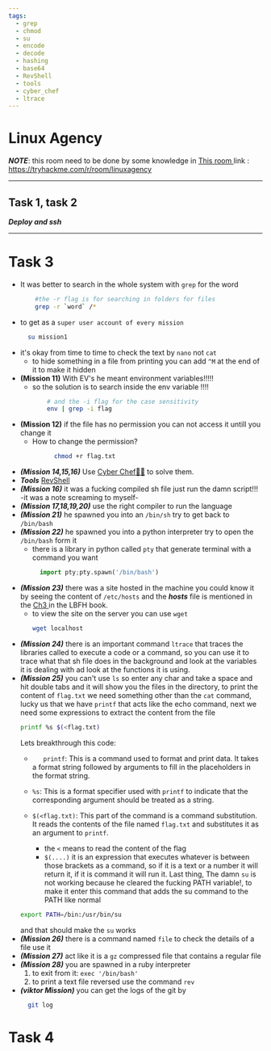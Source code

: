```yaml
---
tags:
  - grep
  - chmod
  - su
  - encode
  - decode
  - hashing
  - base64
  - RevShell
  - tools
  - cyber_chef
  - ltrace
---
```

# Linux Agency

***NOTE***: this room need to be done by some knowledge in [This room ](LinuxRoom-1.md)
link : https://tryhackme.com/r/room/linuxagency

---

## Task 1, task 2

***Deploy and ssh***

---
# Task 3

- It was better to search in the whole system with `grep` for the word
  ```bash
	  #the -r flag is for searching in folders for files 
	  grep -r `word` /*
	```
- to get as a `super user account of every mission`
  ```bash
	su mission1
	```  
- it's okay from time to time to check the text by `nano` not `cat`
	- to hide something in a file from printing you can add `^M` at the end of it to make it hidden
- **(Mission 11)** With EV's he meant environment variables!!!!!
	- so the solution is to search inside the env variable !!!!
	  ```bash
		  # and the -i flag for the case sensitivity
		  env | grep -i flag
		```
- **(Mission 12)** if the file has no permission you can not access it untill you change it
	- How to change the permission?
	  ```bash
			chmod +r flag.txt
		```
- ***(Mission 14,15,16)*** Use [Cyber Chef👨‍🍳](https://gchq.github.io/CyberChef/) to solve them.
- ***Tools*** [RevShell](https://www.revshells.com/)
- ***(Mission 16)*** it was a fucking compiled sh file just run the damn script!!! -it was a note screaming to myself-
- ***(Mission 17,18,19,20)*** use the right compiler to run the language
- ***(Mission 21)*** he spawned you into an `/bin/sh` try to get back to `/bin/bash`
- ***(Mission 22)*** he spawned you into a python interpreter try to open the `/bin/bash` form it
	- there is a library in python called `pty` that generate terminal with a command you want
	  ```python
		import pty;pty.spawn('/bin/bash')
		```
- ***(Mission 23)*** there was a site hosted in the machine you could know it by seeing the content of `/etc/hosts` and the ***hosts*** file is mentioned in the [Ch3 ](../Linux_basics_for_Hackers_book/ANALYZING_AND_MANAGING_NETWORKS.md)in the LBFH book.
	- to view the site on the server you can use `wget`
	  ```bash
	  wget localhost
		```
- ***(Mission 24)*** there is an important command `ltrace` that traces the libraries called to execute a code or a command, so you can use it to trace what that sh file does in the background and look at the variables it is dealing with ad look at the functions it is using.
- ***(Mission 25)*** you can't use `ls` so enter any char and take a space and hit double tabs and it will show you the files in the directory, to print the content of `flag.txt` we need something other than the `cat` command, lucky us that we have `printf` that acts like the echo command, next we need some expressions to extract the content from the file
  ```bash
  printf %s $(<flag.txt) 
	```
	Lets breakthrough this code:
	- `   printf`: This is a command used to format and print data. It takes a format string followed by arguments to fill in the placeholders in the format string.
    
	- `%s`: This is a format specifier used with `printf` to indicate that the corresponding argument should be treated as a string.
    
	- `$(<flag.txt)`: This part of the command is a command substitution. It reads the contents of the file named `flag.txt` and substitutes it as an argument to `printf`.
		- the `<` means to read the content of the flag
		- `$(....)` it is an expression  that executes whatever is between those brackets as a command, so if it is a text or a number it will return it, if it is command it will run it.
	Last thing, The damn `su` is not working because he cleared the fucking PATH variable!, to make it enter this command that adds the su command to the PATH like normal
	```bash
	export PATH=/bin:/usr/bin/su
	```
	and that should make the `su` works
- ***(Mission 26)*** there is a command named `file` to check the details of a file use it
- ***(Mission 27)*** act like it is a `gz` compressed file that contains a regular file
- ***(Mission 28)*** you are spawned in a ruby interpreter
  1. to exit from it: `exec '/bin/bash'`
  2. to print a text file reversed use the command `rev`
- ***(viktor Mission)*** you can get the logs of the git by 
  ```bash
	git log
	```

# Task 4

